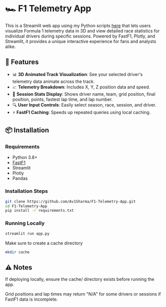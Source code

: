 # 🏎️ F1 Telemetry App

This is a Streamlit web app using my Python scripts [here](https://github.com/Av1Sharma/F1-Telemetry-Visualization) that lets users visualize Formula 1 telemetry data in 3D and view detailed race statistics for individual drivers during specific sessions. Powered by FastF1, Plotly, and Streamlit, it provides a unique interactive experience for fans and analysts alike.

## 🚀 Features

- 📊 **3D Animated Track Visualization**: See your selected driver's telemetry data animate across the track.
- 📈 **Telemetry Breakdown**: Includes X, Y, Z position data and speed.
- 🏁 **Session Stats Display**: Shows driver name, team, grid position, final position, points, fastest lap time, and lap number.
- 🔍 **User Input Controls**: Easily select season, race, session, and driver.
- ⚡ **FastF1 Caching**: Speeds up repeated queries using local caching.


## 📦 Installation

### Requirements

- Python 3.8+
- [FastF1](https://docs.fastf1.dev/)
- Streamlit
- Plotly
- Pandas

### Installation Steps

```bash
git clone https://github.com/Av1Sharma/F1-Telemetry-App.git
cd F1-Telemetry-App
pip install -r requirements.txt
```

### Running Locally
```bash 
streamlit run app.py
```
Make sure to create a cache directory
```bash 
mkdir cache
```

## ⚠️ Notes
If deploying locally, ensure the cache/ directory exists before running the app.

Grid positions and lap times may return "N/A" for some drivers or sessions if FastF1 data is incomplete.


